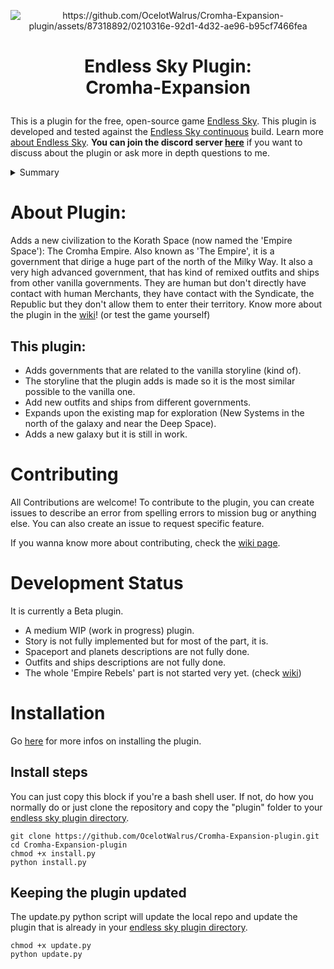 <p align=center><img src="https://github.com/OcelotWalrus/Cromha-Expansion-plugin/assets/87318892/0210316e-92d1-4d32-ae96-b95cf7466fea" alt="https://github.com/OcelotWalrus/Cromha-Expansion-plugin/assets/87318892/0210316e-92d1-4d32-ae96-b95cf7466fea" /></p>

<h1><p align=center>Endless Sky Plugin:<br />Cromha-Expansion</p></h1>

This is a plugin for the free, open-source game [Endless Sky][es]. This plugin
is developed and tested against the [Endless Sky continuous][continuous] build.
Learn more [about Endless Sky][esweb].
**You can join the discord server [here](https://discord.gg/tafa8dVH5Q)** if you want to discuss about the plugin or ask more in depth questions to me.


<details>

  <summary>Summary</summary>

* [About plugin](https://github.com/OcelotWalrus/Cromha-Expansion-plugin#about-plugin)
    * [This plugin](https://github.com/OcelotWalrus/Cromha-Expansion-plugin#this-plugin)
* [Contributing](https://github.com/OcelotWalrus/Cromha-Expansion-plugin#contributing)
* [Development status](https://github.com/OcelotWalrus/Cromha-Expansion-plugin#development-status)
* [Installation](https://github.com/OcelotWalrus/Cromha-Expansion-plugin#installation)
    * [Install steps](https://github.com/OcelotWalrus/Cromha-Expansion-plugin#install-steps)
    * [Keeping the plugin updated](https://github.com/OcelotWalrus/Cromha-Expansion-plugin#keeping-the-plugin-updated)

</details>

# About Plugin:

Adds a new civilization to the Korath Space (now named the 'Empire Space'): The Cromha Empire. Also known as 'The Empire', it is a government that dirige a huge part of the north of the Milky Way. It also a very high advanced government, that has kind of remixed outfits and ships from other vanilla governments. They are human but don't directly have contact with human Merchants, they have contact with the Syndicate, the Republic but they don't allow them to enter their territory. Know more about the plugin in the [wiki](https://github.com/OcelotWalrus/Cromha-Expansion-plugin/wiki)! (or test the game yourself)

## This plugin:

* Adds governments that are related to the vanilla storyline (kind of).
* The storyline that the plugin adds is made so it is the most similar possible to the vanilla one.
* Add new outfits and ships from different governments.
* Expands upon the existing map for exploration (New Systems in the north of the galaxy and near the Deep Space).
* Adds a new galaxy but it is still in work.

# Contributing

All Contributions are welcome!
To contribute to the plugin, you can create issues to describe an error from spelling errors to mission bug or anything else.
You can also create an issue to request specific feature.

If you wanna know more about contributing, check the [wiki page](https://github.com/OcelotWalrus/Cromha-Expansion-plugin/wiki/Contributor-Guide).

# Development Status
It is currently a Beta plugin.

* A medium WIP (work in progress) plugin.
* Story is not fully implemented but for most of the part, it is.
* Spaceport and planets descriptions are not fully done.
* Outfits and ships descriptions are not fully done.
* The whole 'Empire Rebels' part is not started very yet. (check [wiki](https://github.com/OcelotWalrus/Cromha-Expansion-plugin/wiki/Governments-&-Major-Factions))

# Installation
Go [here](https://github.com/OcelotWalrus/Cromha-Expansion-plugin/wiki/User-Guide) for more infos on installing the plugin.

## Install steps

You can just copy this block if you're a bash shell user. If not, do how you normally do or just clone the repository and copy the "plugin" folder to your [endless sky plugin directory](https://github.com/endless-sky/endless-sky/wiki/CreatingPlugins).

```
git clone https://github.com/OcelotWalrus/Cromha-Expansion-plugin.git
cd Cromha-Expansion-plugin
chmod +x install.py
python install.py
```

## Keeping the plugin updated
The update.py python script will update the local repo and update the plugin that is already in your [endless sky plugin directory](https://github.com/endless-sky/endless-sky/wiki/CreatingPlugins).
```
chmod +x update.py
python update.py
```
[es]: https://github.com/endless-sky/endless-sky
[continuous]: https://github.com/endless-sky/endless-sky/releases/tag/continuous
[esweb]: https://endless-sky.github.io/
